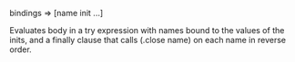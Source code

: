  bindings => [name init ...]

  Evaluates body in a try expression with names bound to the values
  of the inits, and a finally clause that calls (.close name) on each
  name in reverse order.